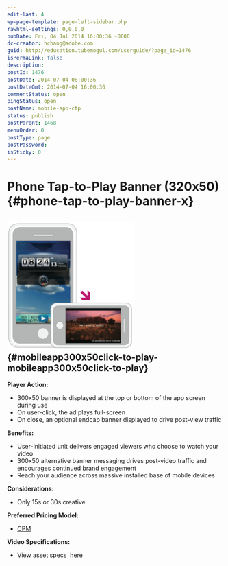 ```yaml
---
edit-last: 4
wp-page-template: page-left-sidebar.php
rawhtml-settings: 0,0,0,0
pubDate: Fri, 04 Jul 2014 16:00:36 +0000
dc-creator: hchang@adobe.com
guid: http://education.tubemogul.com/userguide/?page_id=1476
isPermaLink: false
description: 
postId: 1476
postDate: 2014-07-04 08:00:36
postDateGmt: 2014-07-04 16:00:36
commentStatus: open
pingStatus: open
postName: mobile-app-ctp
status: publish
postParent: 1468
menuOrder: 0
postType: page
postPassword: 
isSticky: 0
---
```


# Phone Tap-to-Play Banner (320x50) {#phone-tap-to-play-banner-x}

## [ ![Mobile App CTP](assets/mobile-app-ctp-295x300.png)](assets/mobile-app-ctp.png) {#mobileapp300x50click-to-play-mobileapp300x50click-to-play}

**Player Action:**

* 300x50 banner is displayed at the top or bottom of the app screen during use
* On user-click, the ad plays full-screen
* On close, an optional endcap banner displayed to drive post-view traffic

**Benefits:**

* User-initiated unit delivers engaged viewers who choose to watch your video
* 300x50 alternative banner messaging drives post-video traffic and encourages continued brand engagement
* Reach your audience across massive installed base of mobile devices

**Considerations:**

* Only 15s or 30s creative

**Preferred Pricing Model:**

* [CPM](../user-guide/planning/ad-formats/performance-pricing.md)

**Video Specifications:**

* View asset specs&nbsp; [here](../user-guide/planning/ad-formats/ad-specs.md)

